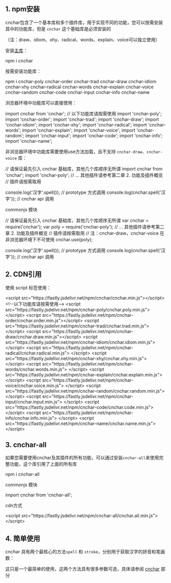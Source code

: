 
## 1. npm安装

cnchar包含了一个基本库和多个插件库，用于实现不同的功能，您可以按需安装其中的功能库，但是 `cnchar` 这个基础库是必须安装的

（注：draw、idiom、xhy、radical、words、explain、voice可以独立使用）

安装[主库](https://npmjs.com/package/cnchar)：

<div>
  <highlight-code>
npm i cnchar
  </highlight-code>
</div>

按需安装功能库：

<div>
  <highlight-code>
npm i cnchar-poly cnchar-order cnchar-trad cnchar-draw cnchar-idiom cnchar-xhy cnchar-radical cnchar-words cnchar-explain cnchar-voice cnchar-random cnchar-code cnchar-input cnchar-info cnchar-name
  </highlight-code>
</div>

浏览器环境中功能库可以直接使用：

<div>
  <highlight-code lang='javascript'>
    import cnchar from 'cnchar';
    // 以下功能库请按需使用
    import 'cnchar-poly';
    import 'cnchar-order';
    import 'cnchar-trad';
    import 'cnchar-draw';
    import 'cnchar-idiom';
    import 'cnchar-xhy';
    import 'cnchar-radical';
    import 'cnchar-words';
    import 'cnchar-explain';
    import 'cnchar-voice';
    import 'cnchar-random';
    import 'cnchar-input';
    import 'cnchar-code';
    import 'cnchar-info';
    import 'cnchar-name';
  </highlight-code>
</div>

非浏览器环境中功能库需要使用use方法加载，且不支持 `cnchar-draw`、`cnchar-voice` 库：

<div>
  <highlight-code lang='javascript'>

// 请保证最先引入 cnchar 基础库，其他几个库顺序无所谓
import cnchar from 'cnchar';
import 'cnchar-poly';
// ... 其他插件请参考第二章 2. 功能及插件概览
// 插件请按需取用

console.log('汉字'.spell()); // prototype 方式调用
console.log(cnchar.spell('汉字')); // cnchar api 调用

  </highlight-code>
</div>

commonjs 模块

<div>
  <highlight-code lang='javascript'>

// 请保证最先引入 cnchar 基础库，其他几个库顺序无所谓
var cnchar = require('cnchar');
var poly = require('cnchar-poly');
// ... 其他插件请参考第二章 2. 功能及插件概览
// 插件请按需取用
// 注：cnchar-draw，cnchar-voice 在非浏览器环境下不可使用
cnchar.use(poly);

console.log('汉字'.spell()); // prototype 方式调用
console.log(cnchar.spell('汉字')); // cnchar api 调用

  </highlight-code>
</div>

## 2. CDN引用

使用 script 标签使用：

<div>
  <highlight-code lang='html'>
      &lt;script src="https://fastly.jsdelivr.net/npm/cnchar/cnchar.min.js">&lt;/script>
      &lt;!--以下功能库请按需使用-->
      &lt;script src="https://fastly.jsdelivr.net/npm/cnchar-poly/cnchar.poly.min.js">&lt;/script>
      &lt;script src="https://fastly.jsdelivr.net/npm/cnchar-order/cnchar.order.min.js">&lt;/script>
      &lt;script src="https://fastly.jsdelivr.net/npm/cnchar-trad/cnchar.trad.min.js">&lt;/script>
      &lt;script src="https://fastly.jsdelivr.net/npm/cnchar-draw/cnchar.draw.min.js">&lt;/script>
      &lt;script src="https://fastly.jsdelivr.net/npm/cnchar-idiom/cnchar.idiom.min.js"> &lt;/script>
      &lt;script src="https://fastly.jsdelivr.net/npm/cnchar-radical/cnchar.radical.min.js"> &lt;/script>
      &lt;script src="https://fastly.jsdelivr.net/npm/cnchar-xhy/cnchar.xhy.min.js"> &lt;/script>
      &lt;script src="https://fastly.jsdelivr.net/npm/cnchar-words/cnchar.words.min.js"> &lt;/script>
      &lt;script src="https://fastly.jsdelivr.net/npm/cnchar-explain/cnchar.explain.min.js"> &lt;/script>
      &lt;script src="https://fastly.jsdelivr.net/npm/cnchar-voice/cnchar.voice.min.js"> &lt;/script>
      &lt;script src="https://fastly.jsdelivr.net/npm/cnchar-random/cnchar.random.min.js"> &lt;/script>
      &lt;script src="https://fastly.jsdelivr.net/npm/cnchar-input/cnchar.input.min.js"> &lt;/script>
      &lt;script src="https://fastly.jsdelivr.net/npm/cnchar-code/cnchar.code.min.js"> &lt;/script>
      &lt;script src="https://fastly.jsdelivr.net/npm/cnchar-info/cnchar.info.min.js"> &lt;/script>
      &lt;script src="https://fastly.jsdelivr.net/npm/cnchar-name/cnchar.name.min.js"> &lt;/script>
  </highlight-code>
</div>

## 3. cnchar-all

如果您需要使用cnchar及其插件的所有功能，可以通过安装`cnchar-all`来使用完整功能，这个库引用了上面的所有库

<div>
  <highlight-code>
npm i cnchar-all
  </highlight-code>
</div>

commonjs 模块

<div>
  <highlight-code lang='javascript'>
    import cnchar from 'cnchar-all';
  </highlight-code>
</div>

cdn方式

<div>
  <highlight-code lang='html'>
    &lt;script src="https://fastly.jsdelivr.net/npm/cnchar-all/cnchar.all.min.js">&lt;/script>
  </highlight-code>
</div>

## 4. 简单使用

cnchar 具有两个最核心的方法`spell` 和 `stroke`，分别用于获取汉字的拼音和笔画数：

<div>
  <codebox id='easy-use' title='spell/stroke'></codebox>
</div>

这只是一个最简单的使用，这两个方法具有很多参数可选，具体请参阅 [cnchar](/cnchar/doc/cnchar) 部分

<!-- <codebox title='spell' id='spell' desc='拼写测试测试2'></codebox> -->

<!-- <baseComponent-star></baseComponent-star> -->

